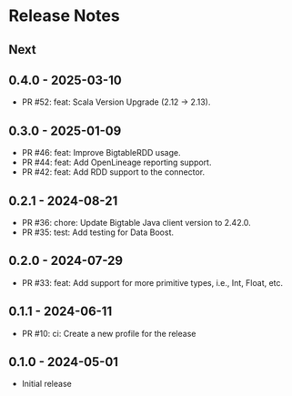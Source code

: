 # Release Notes

## Next

## 0.4.0 - 2025-03-10

* PR #52: feat: Scala Version Upgrade (2.12 -> 2.13).

## 0.3.0 - 2025-01-09

* PR #46: feat: Improve BigtableRDD usage.
* PR #44: feat: Add OpenLineage reporting support.
* PR #42: feat: Add RDD support to the connector.

## 0.2.1 - 2024-08-21

* PR #36: chore: Update Bigtable Java client version to 2.42.0.
* PR #35: test: Add testing for Data Boost.

## 0.2.0 - 2024-07-29

* PR #33: feat: Add support for more primitive types, i.e., Int, Float, etc.

## 0.1.1 - 2024-06-11

* PR #10: ci: Create a new profile for the release

## 0.1.0 - 2024-05-01

* Initial release
